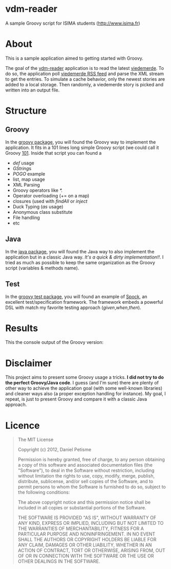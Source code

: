 vdm-reader
==========

A sample Groovy script for ISIMA students (http://www.isima.fr)

# About
This is a sample application aimed to getting started with Groovy.

The goal of the [vdm-reader](https://github.com/danielpetisme/vdm-reader/) application is to read the latest [viedemerde](http://www.viedemerde.fr/). To do so,
the application poll [viedemerde RSS feed](http://feeds.uri.lv/viedemerde) and parse the XML stream to get the entries. To simulate a cache behavior, only the newest
stories are added to a local storage.
Then randomly, a viedemerde story is picked and written into an output file.

# Structure
## Groovy
In the [groovy package](https://github.com/danielpetisme/vdm-reader/tree/master/src/main/groovy/fr/isima/devweb/vdmreader/groovy), you will found the Groovy way to implement the
application. It fits in a 101 lines long simple Groovy script (we could call it Groovy [101](http://en.wikipedia.org/wiki/101_(term)).
Inside that script you can found a
* *def* usage
* *GString*s
* *POGO* example
* list, map usage
* XML Parsing
* Groovy operators like _*._
* Operator overloading (+= on a map)
* closures (used with _findAll_ or _inject_
* Duck Typing (*as* usage)
* Anonymous class substitute
* File handling
* etc

## Java
In the [java package](https://github.com/danielpetisme/vdm-reader/tree/master/src/main/java/fr/isima/devweb/vdmreader/java), you will found the Java way to also implement the application
but in a classic Java way. *It's a quick & dirty implementation!!*. I tried as much as possible to keep the same organization as the Groovy script (variables & methods name).

## Test
In the [groovy test package](https://github.com/danielpetisme/vdm-reader/tree/master/src/test/groovy/fr/isima/devweb/vdmreader/groovy/test), you will found an example of [Spock](http://code.google.com/p/spock/), an excellent test/specification framework.
The framework embeds a powerful DSL with match my favorite testing approach (*given*,*when*,*then*).


# Results
This the console output of the Groovy version:
>

# Disclaimer
This project aims to present some Groovy usage a tricks. **I did not try to do the perfect Groovy/Java code**. I guess (and I'm sure) there are plenty of other way to achieve the application goal (with some well-known libraries)
and cleaner ways also (a proper exception handling for instance). My goal, I repeat, is just to present Groovy and compare it with a classic Java approach.

# Licence
>The MIT License
>
>Copyright (c) 2012, Daniel Petisme
>
> Permission is hereby granted, free of charge, to any person obtaining a copy
> of this software and associated documentation files (the "Software"), to deal
> in the Software without restriction, including without limitation the rights
> to use, copy, modify, merge, publish, distribute, sublicense, and/or sell
> copies of the Software, and to permit persons to whom the Software is
> furnished to do so, subject to the following conditions:
>
> The above copyright notice and this permission notice shall be included in
> all copies or substantial portions of the Software.
>
> THE SOFTWARE IS PROVIDED "AS IS", WITHOUT WARRANTY OF ANY KIND, EXPRESS OR
> IMPLIED, INCLUDING BUT NOT LIMITED TO THE WARRANTIES OF MERCHANTABILITY,
> FITNESS FOR A PARTICULAR PURPOSE AND NONINFRINGEMENT. IN NO EVENT SHALL THE
> AUTHORS OR COPYRIGHT HOLDERS BE LIABLE FOR ANY CLAIM, DAMAGES OR OTHER
> LIABILITY, WHETHER IN AN ACTION OF CONTRACT, TORT OR OTHERWISE, ARISING FROM,
> OUT OF OR IN CONNECTION WITH THE SOFTWARE OR THE USE OR OTHER DEALINGS IN
> THE SOFTWARE.
